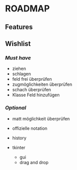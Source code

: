# ROADMAP

## **Features**

## **Wishlist**

### _Must have_

- ziehen
- schlagen
- feld frei überprüfen
- zugmöglichkeiten überprüfen
- schach überprüfen
- Klasse Feld hinzufügen

### _Optional_

- matt möglichkeit überprüfen
- offizielle notation
- history
- tkinter

  - gui
  - drag and drop

